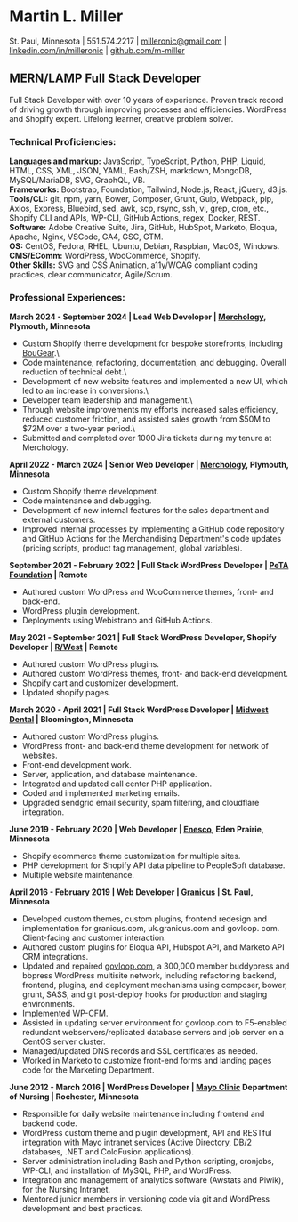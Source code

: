 # Martin L. Miller  
St. Paul, Minnesota | 551.574.2217 | [milleronic@gmail.com](mailto:milleronic@gmail.com) | [linkedin.com/in/milleronic](http://linkedin.com/in/milleronic) | [github.com/m-miller](http://github.com/m-miller)

## MERN/LAMP Full Stack Developer 
Full Stack Developer with over 10 years of experience. Proven track record of driving growth through improving processes and efficiencies. WordPress and Shopify expert. Lifelong learner, creative problem solver. 

### **Technical Proficiencies:**
**Languages and markup:** JavaScript, TypeScript, Python, PHP, Liquid, HTML, CSS, XML, JSON, YAML, Bash/ZSH, markdown, MongoDB, MySQL/MariaDB, SVG, GraphQL, VB.\
**Frameworks:** Bootstrap, Foundation, Tailwind, Node.js, React, jQuery, d3.js.\
**Tools/CLI:** git, npm, yarn, Bower, Composer, Grunt, Gulp, Webpack, pip, Axios, Express, Bluebird, sed, awk, scp, rsync, ssh, vi, grep, cron, etc., Shopify CLI and APIs, WP-CLI, GitHub Actions, regex, Docker, REST.\
**Software:** Adobe Creative Suite, Jira, GitHub, HubSpot, Marketo, Eloqua, Apache, Nginx, VSCode, GA4, GSC, GTM.\
**OS:** CentOS, Fedora, RHEL, Ubuntu, Debian, Raspbian, MacOS, Windows.\
**CMS/EComm:** WordPress, WooCommerce, Shopify.\
**Other Skills:** SVG and CSS Animation, a11y/WCAG compliant coding practices, clear communicator, Agile/Scrum. 

### **Professional Experiences:**  
**March 2024 \- September 2024 | Lead Web Developer | [Merchology](https://www.merchology.com), Plymouth, Minnesota**  
* Custom Shopify theme development for bespoke storefronts, including [BouGear](https://bougear.com).\
* Code maintenance, refactoring, documentation, and debugging. Overall reduction of technical debt.\ 
* Development of new website features and implemented a new UI, which led to an increase in conversions.\  
* Developer team leadership and management.\  
* Through website improvements my efforts increased sales efficiency, reduced customer friction, and assisted sales growth from $50M to $72M over a two-year period.\  
* Submitted and completed over 1000 Jira tickets during my tenure at Merchology.

**April 2022 \- March 2024 | Senior Web Developer | [Merchology](https://www.merchology.com), Plymouth, Minnesota**  
* Custom Shopify theme development.  
* Code maintenance and debugging.  
* Development of new internal features for the sales department and external customers.
* Improved internal processes by implementing a GitHub code repository and GitHub Actions for the Merchandising Department's code updates (pricing scripts, product tag management, global variables).

**September 2021 \- February 2022 | Full Stack WordPress Developer | [PeTA Foundation](https://peta.org) | Remote**  
* Authored custom WordPress and WooCommerce themes, front- and back-end.  
* WordPress plugin development.  
* Deployments using Webistrano and GitHub Actions.

**May 2021 \- September 2021 | Full Stack WordPress Developer, Shopify Developer | [R/West](https://www.rwest.com/) | Remote**  
* Authored custom WordPress plugins.  
* Authored custom WordPress themes, front- and back-end development.  
* Shopify cart and customizer development.  
* Updated shopify pages.

**March 2020 \- April 2021 | Full Stack WordPress Developer | [Midwest Dental](https://midwest-dental.com/) | Bloomington, Minnesota**  
* Authored custom WordPress plugins.  
* WordPress front- and back-end theme development for network of websites.  
* Front-end development work.  
* Server, application, and database maintenance.  
* Integrated and updated call center PHP application.  
* Coded and implemented marketing emails.  
* Upgraded sendgrid email security, spam filtering, and cloudflare integration.

**June 2019 \- February 2020 | Web Developer | [Enesco](https://shop.enesco.com/), Eden Prairie, Minnesota**  
* Shopify ecommerce theme customization for multiple sites.  
* PHP development for Shopify API data pipeline to PeopleSoft database.  
* Multiple website maintenance.

**April 2016 \- February 2019 | Web Developer | [Granicus](https://granicus.com/) | St. Paul, Minnesota**  
* Developed custom themes, custom plugins, frontend redesign and implementation for granicus.com, uk.granicus.com and govloop. com. Client-facing and customer interaction.  
* Authored custom plugins for Eloqua API, Hubspot API, and Marketo API CRM integrations.  
* Updated and repaired [govloop.com](https://www.govloop.com), a 300,000 member buddypress and bbpress WordPress multisite network, including refactoring backend, frontend, plugins, and deployment mechanisms using composer, bower, grunt, SASS, and git post-deploy hooks for production and staging environments.  
* Implemented WP-CFM.  
* Assisted in updating server environment for govloop.com to F5-enabled redundant webservers/replicated database servers and job server on a CentOS server cluster.  
* Managed/updated DNS records and SSL certificates as needed.  
* Worked in Marketo to customize front-end forms and landing pages code for the Marketing Department.

**June 2012 \- March 2016 | WordPress Developer | [Mayo Clinic](https://www.mayoclinic.org/) Department of Nursing | Rochester, Minnesota**  
* Responsible for daily website maintenance including frontend and backend code.  
* WordPress custom theme and plugin development, API and RESTful integration with Mayo intranet services (Active Directory, DB/2 databases, .NET and ColdFusion applications).  
* Server administration including Bash and Python scripting, cronjobs, WP-CLI, and installation of MySQL, PHP, and WordPress.  
* Integration and management of analytics software (Awstats and Piwik), for the Nursing Intranet.  
* Mentored junior members in versioning code via git and WordPress development and best practices.
